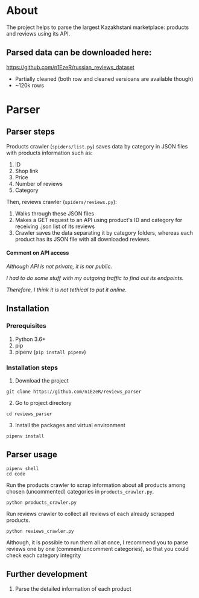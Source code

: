 # About
The project helps to parse the largest Kazakhstani marketplace: products and reviews using its API.

## Parsed data can be downloaded here:
https://github.com/n1EzeR/russian_reviews_dataset
- Partially cleaned (both row and cleaned versioans are available though)
- ~120k rows

# Parser
## Parser steps
Products crawler (`spiders/list.py`) saves data by category in JSON files with products information such as:
1. ID
2. Shop link
3. Price
4. Number of reviews
5. Category

Then, reviews crawler (`spiders/reviews.py`):
1. Walks through these JSON files
2. Makes a GET request to an API using product's ID and category for receiving .json list of its reviews
3. Crawler saves the data separating it by category folders, whereas each product has its JSON file with all downloaded reviews.

#### Comment on API access
<i>
  Although API is not private, it is nor public. 
  
  I had to do some stuff with my outgoing traffic to find out its endpoints. 
  
  Therefore, I think it is not tethical to put it online.
</i>

## Installation
### Prerequisites
1. Python 3.6+
2. pip
3. pipenv (`pip install pipenv`)

### Installation steps
1. Download the project
```
git clone https://github.com/n1EzeR/reviews_parser
```
2. Go to project directory
```
cd reviews_parser
```
3. Install the packages and virtual environment
```
pipenv install
```

## Parser usage
```
pipenv shell
cd code
```
Run the products crawler to scrap information about all products among chosen (uncommented) categories in `products_crawler.py`.

```
python products_crawler.py
```


Run reviews crawler to collect all reviews of each already scrapped products. 

```
python reviews_crawler.py
```

Although, it is possible to run them all at once, I recommend you to parse reviews one by one (comment/uncomment categories), so that you could check each category integrity

## Further development
1. Parse the detailed information of each product
